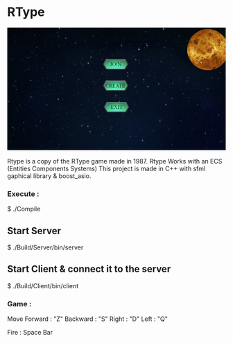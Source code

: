 # RType
![](public/demo.gif)

Rtype is a copy of the RType game made in 1987.
Rtype Works with an ECS (Entities Components Systems)
This project is made in C++ with sfml gaphical library & boost_asio.

### Execute :
$ ./Compile
## Start Server 
$ ./Build/Server/bin/server <port>
## Start Client & connect it to the server
$ ./Build/Client/bin/client <ip> <port>

### Game :

Move
Forward : "Z"
Backward : "S"
Right : "D"
Left : "Q"

Fire : Space Bar
